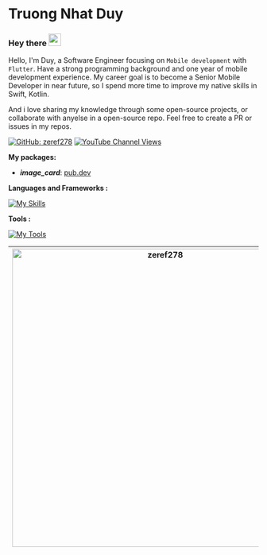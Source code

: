 
# Truong Nhat Duy
### Hey there <img src="https://media.giphy.com/media/hvRJCLFzcasrR4ia7z/giphy.gif" width="25px">

Hello, I'm Duy, a Software Engineer focusing on `Mobile development` with `Flutter`. Have a strong programming background and one year of mobile development experience.
My career goal is to become a Senior Mobile Developer in near future, so I spend more time to improve my native skills in Swift, Kotlin.

And i love sharing my knowledge through some open-source projects, or collaborate with anyelse in a open-source repo. Feel free to create a PR or issues in my repos.
  
<a href="https://github.com/zeref278"><img alt="GitHub: zeref278" src="https://img.shields.io/github/followers/zeref278?label=Follow&style=social" /></a>    <a href="https://www.youtube.com/channel/UC9iXx3uqdIFixublz8GpOZA"><img alt="YouTube Channel Views" src="https://img.shields.io/youtube/channel/views/UC9iXx3uqdIFixublz8GpOZA?style=social" /></a> 

**My packages:**
- ***image_card***: [pub.dev](https://pub.dev/packages/image_card)

**Languages and Frameworks :**

[![My Skills](https://skillicons.dev/icons?i=dart,flutter,java,cpp)](https://skillicons.dev)

**Tools :**

[![My Tools](https://skillicons.dev/icons?i=androidstudio,vscode,firebase,git,githubactions,figma)](https://skillicons.dev)

<table>
<thead>
<tr>
<th><img src="https://github-readme-stats.vercel.app/api?username=zeref278&show_icons=true&theme=gotham&count_private=true&hide_border=true" width="600" alt="zeref278"/></th>
<th><img src="https://github-readme-stats.vercel.app/api/top-langs/?username=zeref278&layout=compact&theme=buefy&hide_border=true" width="520" alt="zeref278"/></th>
</tr>
</thead>
</table>
